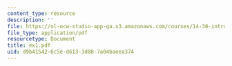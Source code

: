 ```yaml
---
content_type: resource
description: ''
file: https://ol-ocw-studio-app-qa.s3.amazonaws.com/courses/14-30-introduction-to-statistical-method-in-economics-spring-2006/d9b415426c5ed6133d807a04baeea374_ex1.pdf
file_type: application/pdf
resourcetype: Document
title: ex1.pdf
uid: d9b41542-6c5e-d613-3d80-7a04baeea374
---
```

